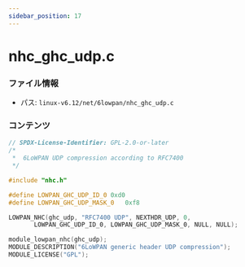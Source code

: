 ```yaml
---
sidebar_position: 17
---
```

# nhc_ghc_udp.c

### ファイル情報

- パス: `linux-v6.12/net/6lowpan/nhc_ghc_udp.c`

### コンテンツ

```c
// SPDX-License-Identifier: GPL-2.0-or-later
/*
 *	6LoWPAN UDP compression according to RFC7400
 */

#include "nhc.h"

#define LOWPAN_GHC_UDP_ID_0	0xd0
#define LOWPAN_GHC_UDP_MASK_0	0xf8

LOWPAN_NHC(ghc_udp, "RFC7400 UDP", NEXTHDR_UDP, 0,
	   LOWPAN_GHC_UDP_ID_0, LOWPAN_GHC_UDP_MASK_0, NULL, NULL);

module_lowpan_nhc(ghc_udp);
MODULE_DESCRIPTION("6LoWPAN generic header UDP compression");
MODULE_LICENSE("GPL");

```
